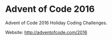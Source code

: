 # Advent of Code 2016
Advent of Code 2016 Holiday Coding Challenges.

Website: http://adventofcode.com/2016
